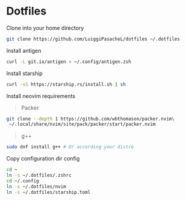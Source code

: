 
# Dotfiles

Clone into your home directory
```sh
git clone https://github.com/LuiggiPasacheL/dotfiles ~/.dotfiles
```

Install antigen
```sh
curl -L git.io/antigen > ~/.config/antigen.zsh
```

Install starship
```sh
curl -sS https://starship.rs/install.sh | sh
```

Install neovim requirements
> Packer
```sh
git clone --depth 1 https://github.com/wbthomason/packer.nvim\
 ~/.local/share/nvim/site/pack/packer/start/packer.nvim 
```
> g++ 
```sh
sudo dnf install g++ # Or according your distro
```

Copy configuration dir config
```sh
cd ~
ln -s ~/.dotfiles/.zshrc
cd ~/.config
ln -s ~/.dotfiles/nvim
ln -s ~/.dotfiles/starship.toml
```

